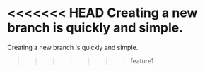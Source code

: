 <<<<<<< HEAD
Creating a new branch is quickly and simple.
=======
Creating a new branch is quickly and simple.
>>>>>>> feature1
